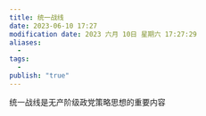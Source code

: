 ```yaml
---
title: 统一战线
date: 2023-06-10 17:27
modification date: 2023 六月 10日 星期六 17:27:29
aliases:
  - 
tags:
  - 
publish: "true"
---
```


统一战线是无产阶级政党策略思想的重要内容
